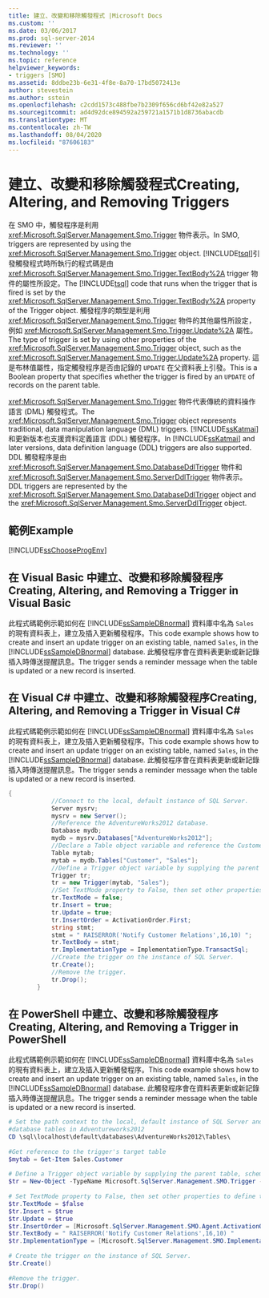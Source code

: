 ```yaml
---
title: 建立、改變和移除觸發程式 |Microsoft Docs
ms.custom: ''
ms.date: 03/06/2017
ms.prod: sql-server-2014
ms.reviewer: ''
ms.technology: ''
ms.topic: reference
helpviewer_keywords:
- triggers [SMO]
ms.assetid: 8ddbe23b-6e31-4f8e-8a70-17bd5072413e
author: stevestein
ms.author: sstein
ms.openlocfilehash: c2cdd1573c488fbe7b2309f656cd6bf42e82a527
ms.sourcegitcommit: ad4d92dce894592a259721a1571b1d8736abacdb
ms.translationtype: MT
ms.contentlocale: zh-TW
ms.lasthandoff: 08/04/2020
ms.locfileid: "87606183"
---
```

# <a name="creating-altering-and-removing-triggers"></a><span data-ttu-id="9571a-102">建立、改變和移除觸發程式</span><span class="sxs-lookup"><span data-stu-id="9571a-102">Creating, Altering, and Removing Triggers</span></span>
  <span data-ttu-id="9571a-103">在 SMO 中，觸發程序是利用 <xref:Microsoft.SqlServer.Management.Smo.Trigger> 物件表示。</span><span class="sxs-lookup"><span data-stu-id="9571a-103">In SMO, triggers are represented by using the <xref:Microsoft.SqlServer.Management.Smo.Trigger> object.</span></span> <span data-ttu-id="9571a-104">[!INCLUDE[tsql](../../../includes/tsql-md.md)]引發觸發程式時所執行的程式碼是由 <xref:Microsoft.SqlServer.Management.Smo.Trigger.TextBody%2A> trigger 物件的屬性所設定。</span><span class="sxs-lookup"><span data-stu-id="9571a-104">The [!INCLUDE[tsql](../../../includes/tsql-md.md)] code that runs when the trigger that is fired is set by the <xref:Microsoft.SqlServer.Management.Smo.Trigger.TextBody%2A> property of the Trigger object.</span></span> <span data-ttu-id="9571a-105">觸發程序的類型是利用 <xref:Microsoft.SqlServer.Management.Smo.Trigger> 物件的其他屬性所設定，例如 <xref:Microsoft.SqlServer.Management.Smo.Trigger.Update%2A> 屬性。</span><span class="sxs-lookup"><span data-stu-id="9571a-105">The type of trigger is set by using other properties of the <xref:Microsoft.SqlServer.Management.Smo.Trigger> object, such as the <xref:Microsoft.SqlServer.Management.Smo.Trigger.Update%2A> property.</span></span> <span data-ttu-id="9571a-106">這是布林值屬性，指定觸發程序是否由記錄的 `UPDATE` 在父資料表上引發。</span><span class="sxs-lookup"><span data-stu-id="9571a-106">This is a Boolean property that specifies whether the trigger is fired by an `UPDATE` of records on the parent table.</span></span>  
  
 <span data-ttu-id="9571a-107"><xref:Microsoft.SqlServer.Management.Smo.Trigger> 物件代表傳統的資料操作語言 (DML) 觸發程式。</span><span class="sxs-lookup"><span data-stu-id="9571a-107">The <xref:Microsoft.SqlServer.Management.Smo.Trigger> object represents traditional, data manipulation language (DML) triggers.</span></span> <span data-ttu-id="9571a-108">[!INCLUDE[ssKatmai](../../../includes/sskatmai-md.md)] 和更新版本也支援資料定義語言 (DDL) 觸發程序。</span><span class="sxs-lookup"><span data-stu-id="9571a-108">In [!INCLUDE[ssKatmai](../../../includes/sskatmai-md.md)] and later versions, data definition language (DDL) triggers are also supported.</span></span> <span data-ttu-id="9571a-109">DDL 觸發程序是由 <xref:Microsoft.SqlServer.Management.Smo.DatabaseDdlTrigger> 物件和 <xref:Microsoft.SqlServer.Management.Smo.ServerDdlTrigger> 物件表示。</span><span class="sxs-lookup"><span data-stu-id="9571a-109">DDL triggers are represented by the <xref:Microsoft.SqlServer.Management.Smo.DatabaseDdlTrigger> object and the <xref:Microsoft.SqlServer.Management.Smo.ServerDdlTrigger> object.</span></span>  
  
## <a name="example"></a><span data-ttu-id="9571a-110">範例</span><span class="sxs-lookup"><span data-stu-id="9571a-110">Example</span></span>  
 [!INCLUDE[ssChooseProgEnv](../../../includes/sschooseprogenv-md.md)]  
  
## <a name="creating-altering-and-removing-a-trigger-in-visual-basic"></a><span data-ttu-id="9571a-111">在 Visual Basic 中建立、改變和移除觸發程序</span><span class="sxs-lookup"><span data-stu-id="9571a-111">Creating, Altering, and Removing a Trigger in Visual Basic</span></span>  
 <span data-ttu-id="9571a-112">此程式碼範例示範如何在 [!INCLUDE[ssSampleDBnormal](../../../includes/sssampledbnormal-md.md)] 資料庫中名為 `Sales` 的現有資料表上，建立及插入更新觸發程序。</span><span class="sxs-lookup"><span data-stu-id="9571a-112">This code example shows how to create and insert an update trigger on an existing table, named `Sales`, in the [!INCLUDE[ssSampleDBnormal](../../../includes/sssampledbnormal-md.md)] database.</span></span> <span data-ttu-id="9571a-113">此觸發程序會在資料表更新或新記錄插入時傳送提醒訊息。</span><span class="sxs-lookup"><span data-stu-id="9571a-113">The trigger sends a reminder message when the table is updated or a new record is inserted.</span></span>  
  
<!-- TODO: review snippet reference  [!CODE [SMO How to#SMO_VBTriggers1](SMO How to#SMO_VBTriggers1)]  -->  
  
## <a name="creating-altering-and-removing-a-trigger-in-visual-c"></a><span data-ttu-id="9571a-114">在 Visual C# 中建立、改變和移除觸發程序</span><span class="sxs-lookup"><span data-stu-id="9571a-114">Creating, Altering, and Removing a Trigger in Visual C#</span></span>  
 <span data-ttu-id="9571a-115">此程式碼範例示範如何在 [!INCLUDE[ssSampleDBnormal](../../../includes/sssampledbnormal-md.md)] 資料庫中名為 `Sales` 的現有資料表上，建立及插入更新觸發程序。</span><span class="sxs-lookup"><span data-stu-id="9571a-115">This code example shows how to create and insert an update trigger on an existing table, named `Sales`, in the [!INCLUDE[ssSampleDBnormal](../../../includes/sssampledbnormal-md.md)] database.</span></span> <span data-ttu-id="9571a-116">此觸發程序會在資料表更新或新記錄插入時傳送提醒訊息。</span><span class="sxs-lookup"><span data-stu-id="9571a-116">The trigger sends a reminder message when the table is updated or a new record is inserted.</span></span>  
  
```csharp
{  
            //Connect to the local, default instance of SQL Server.   
            Server mysrv;  
            mysrv = new Server();  
            //Reference the AdventureWorks2012 database.   
            Database mydb;  
            mydb = mysrv.Databases["AdventureWorks2012"];  
            //Declare a Table object variable and reference the Customer table.   
            Table mytab;  
            mytab = mydb.Tables["Customer", "Sales"];  
            //Define a Trigger object variable by supplying the parent table, schema ,and name in the constructor.   
            Trigger tr;  
            tr = new Trigger(mytab, "Sales");  
            //Set TextMode property to False, then set other properties to define the trigger.   
            tr.TextMode = false;  
            tr.Insert = true;  
            tr.Update = true;  
            tr.InsertOrder = ActivationOrder.First;  
            string stmt;  
            stmt = " RAISERROR('Notify Customer Relations',16,10) ";  
            tr.TextBody = stmt;  
            tr.ImplementationType = ImplementationType.TransactSql;  
            //Create the trigger on the instance of SQL Server.   
            tr.Create();  
            //Remove the trigger.   
            tr.Drop();  
        }  
```  
  
## <a name="creating-altering-and-removing-a-trigger-in-powershell"></a><span data-ttu-id="9571a-117">在 PowerShell 中建立、改變和移除觸發程序</span><span class="sxs-lookup"><span data-stu-id="9571a-117">Creating, Altering, and Removing a Trigger in PowerShell</span></span>  
 <span data-ttu-id="9571a-118">此程式碼範例示範如何在 [!INCLUDE[ssSampleDBnormal](../../../includes/sssampledbnormal-md.md)] 資料庫中名為 `Sales` 的現有資料表上，建立及插入更新觸發程序。</span><span class="sxs-lookup"><span data-stu-id="9571a-118">This code example shows how to create and insert an update trigger on an existing table, named `Sales`, in the [!INCLUDE[ssSampleDBnormal](../../../includes/sssampledbnormal-md.md)] database.</span></span> <span data-ttu-id="9571a-119">此觸發程序會在資料表更新或新記錄插入時傳送提醒訊息。</span><span class="sxs-lookup"><span data-stu-id="9571a-119">The trigger sends a reminder message when the table is updated or a new record is inserted.</span></span>  
  
```powershell
# Set the path context to the local, default instance of SQL Server and to the  
#database tables in Adventureworks2012  
CD \sql\localhost\default\databases\AdventureWorks2012\Tables\  
  
#Get reference to the trigger's target table  
$mytab = Get-Item Sales.Customer  
  
# Define a Trigger object variable by supplying the parent table, schema ,and name in the constructor.  
$tr = New-Object -TypeName Microsoft.SqlServer.Management.SMO.Trigger -argumentlist $mytab, "Sales"  
  
# Set TextMode property to False, then set other properties to define the trigger.
$tr.TextMode = $false  
$tr.Insert = $true  
$tr.Update = $true  
$tr.InsertOrder = [Microsoft.SqlServer.Management.SMO.Agent.ActivationOrder]::First  
$tr.TextBody = " RAISERROR('Notify Customer Relations',16,10) "  
$tr.ImplementationType = [Microsoft.SqlServer.Management.SMO.ImplementationType]::TransactSql  
  
# Create the trigger on the instance of SQL Server.
$tr.Create()  
  
#Remove the trigger.
$tr.Drop()  
```  
